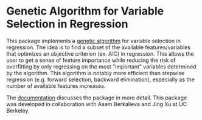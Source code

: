 
# Genetic Algorithm for Variable Selection in Regression

This package implements a [genetic algorithm](https://github.com/zihanye96/Genetic_Algorithm/blob/master/givens_hoeting_ch3.pdf) for variable selection in regression. The idea is to find a subset of the available features/variables that optimizes an objective criterion (ex. AIC) in regression. This allows the user to get a sense of feature importance while reducing the risk of overfitting by only regressing on the most "important" variables determined by the algorithm. This algorithm is notably more efficient than stepwise regression (e.g. forward selection, backward elimination), especially as the number of available features increases.

The [documentation](documentation.md) discusses the package in more detail. This package was developed in collaboration with Asem Berkalieva and Jing Xu at UC Berkeley.  

